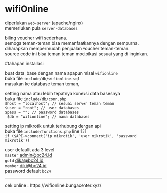 # wifiOnline <br>
diperlukan `web-server` (apache/nginx) <br>
memerlukan pula `server-databases` <br>

biling voucher wifi sederhana. <br>
semoga teman-teman bisa memanfaatkannya dengan sempurna. <br>
diharapkan mempermudah penjualan voucher teman-teman. <br>
source code ini bisa teman teman modipikasi sesuai yang di inginkan. <br>

#tahapan installasi <br>

buat data_base dengan nama apapun misal `wifionline` <br>
buka file `include/db/wifionline.sql` <br>
masukan ke database teman teman, <br>

setting nama atau lebih tepatnya koneksi data basesnya <br>
buka file `include/db/conn.php` <br>
`$host = "localhost"; // sesuai server teman teman `<br>`
$user = "root"; // user databases `<br>`
$pass = ""; // password databases `<br>`
$db = "wifionline"; // nama databases` <br>


setting ip mikrotik untuk terhubung dengan api <br>
buka file `include/functions.php` line 131  <br>
`if ($API->connect('ip mikrotik', 'user mikrotik', 'password mikrotik'))`


user defaullt ada 3 level <br>
`master` admin@bc24.id <br>
`gold` dika@bc24.id <br>
`member` diki@bc24.id <br>
password default `bc24` <br>
<hr>
cek online : https://wifionline.bungacenter.xyz/
